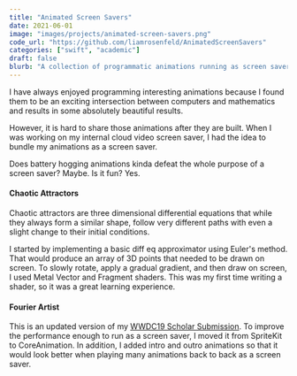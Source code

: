 ```yaml
---
title: "Animated Screen Savers"
date: 2021-06-01
image: "images/projects/animated-screen-savers.png"
code_url: "https://github.com/liamrosenfeld/AnimatedScreenSavers"
categories: ["swift", "academic"]
draft: false
blurb: "A collection of programmatic animations running as screen savers"
---
```


I have always enjoyed programming interesting animations because I found them to be an exciting intersection between computers and mathematics and results in some absolutely beautiful results.

However, it is hard to share those animations after they are built. When I was working on my internal cloud video screen saver, I had the idea to bundle my animations as a screen saver.

Does battery hogging animations kinda defeat the whole purpose of a screen saver? Maybe. Is it fun? Yes.

#### Chaotic Attractors

Chaotic attractors are three dimensional differential equations that while they always form a similar shape, follow very different paths with even a slight change to their initial conditions.

I started by implementing a basic diff eq approximator using Euler's method. That would produce an array of 3D points that needed to be drawn on screen. To slowly rotate, apply a gradual gradient, and then draw on screen, I used Metal Vector and Fragment shaders. This was my first time writing a shader, so it was a great learning experience.

#### Fourier Artist

This is an updated version of my [WWDC19 Scholar Submission](/projects/fourier-artist/). To improve the performance enough to run as a screen saver, I moved it from SpriteKit to CoreAnimation. In addition, I added intro and outro animations so that it would look better when playing many animations back to back as a screen saver.
